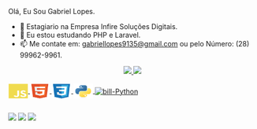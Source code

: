 
Olá, Eu Sou Gabriel Lopes.

- 🔭 Estagiario na Empresa Infire Soluções Digitais.
- 🌱 Eu estou estudando PHP e Laravel.
- 📫 Me contate em: gabriellopes9135@gmail.com ou pelo Número: (28) 99962-9961.

<div align="center">
  <a href="https://github.com/GabrielLopesz9135">
  <img height="180em" src="https://github-readme-stats.vercel.app/api?username=GabrielLopesz9135&show_icons=true&theme=dark&include_all_commits=true&count_private=true"/>
   <img height="130em" src="https://github-readme-stats.vercel.app/api/top-langs/?username=GabrielLopesz9135&layout=compact&langs_count=7&theme=dark"/>
</div>
<div style="display: inline_block"><br>
  <img align="center" alt="bill-Js" height="30" width="40" src="https://raw.githubusercontent.com/devicons/devicon/master/icons/javascript/javascript-plain.svg">
  <img align="center" alt="bill-HTML" height="30" width="40" src="https://raw.githubusercontent.com/devicons/devicon/master/icons/html5/html5-original.svg">
  <img align="center" alt="bill-CSS" height="30" width="40" src="https://raw.githubusercontent.com/devicons/devicon/master/icons/css3/css3-original.svg">
  <img align="center" alt="bill-Python" height="30" width="40" src="https://raw.githubusercontent.com/devicons/devicon/master/icons/python/python-original.svg">
  <img align="center" alt="bill-Python" height="30" width="40" src="https://cdn.jsdelivr.net/gh/devicons/devicon/icons/c/c-original.svg" />
</div>

 ##

<div> 
  <a href="https://www.instagram.com/gabriel_lopesz_/" target="_blank"><img src="https://img.shields.io/badge/-Instagram-%23E4405F?style=for-the-badge&logo=instagram&logoColor=white" target="_blank"></a>
  <a href = "mailto:gabriellopes9135@gmail.com"><img src="https://img.shields.io/badge/-Gmail-%23333?style=for-the-badge&logo=gmail&logoColor=white" target="_blank"></a>
  <a href="https://www.linkedin.com/in/gabriel-lopes-ribeiro-da-costa-27575b254/" target="_blank"><img src="https://img.shields.io/badge/-LinkedIn-%230077B5?style=for-the-badge&logo=linkedin&logoColor=white" target="_blank"></a> 
  
 
 
 </div>
